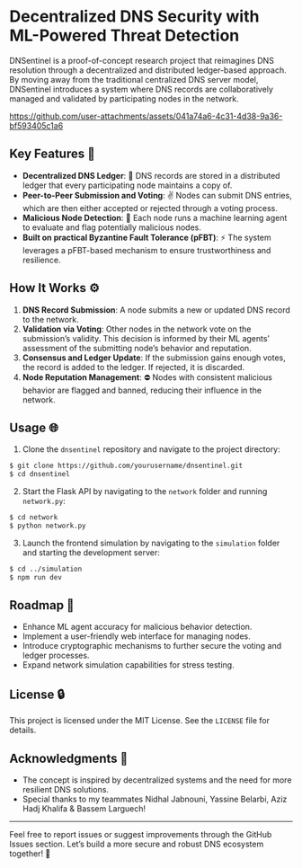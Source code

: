 # Decentralized DNS Security with ML-Powered Threat Detection

DNSentinel is a proof-of-concept research project that reimagines DNS resolution through a decentralized and distributed ledger-based approach. By moving away from the traditional centralized DNS server model, DNSentinel introduces a system where DNS records are collaboratively managed and validated by participating nodes in the network.

https://github.com/user-attachments/assets/041a74a6-4c31-4d38-9a36-bf593405c1a6

## Key Features 🔗

- **Decentralized DNS Ledger**: 🔋 DNS records are stored in a distributed ledger that every participating node maintains a copy of.
- **Peer-to-Peer Submission and Voting**: ✌️ Nodes can submit DNS entries, which are then either accepted or rejected through a voting process.
- **Malicious Node Detection**: 🤖 Each node runs a machine learning agent to evaluate and flag potentially malicious nodes.
- **Built on practical Byzantine Fault Tolerance (pFBT)**: ⚡️ The system leverages a pFBT-based mechanism to ensure trustworthiness and resilience.

## How It Works ⚙️

1. **DNS Record Submission**: A node submits a new or updated DNS record to the network.
2. **Validation via Voting**: Other nodes in the network vote on the submission’s validity. This decision is informed by their ML agents’ assessment of the submitting node’s behavior and reputation.
3. **Consensus and Ledger Update**: If the submission gains enough votes, the record is added to the ledger. If rejected, it is discarded.
4. **Node Reputation Management**: ⛔️ Nodes with consistent malicious behavior are flagged and banned, reducing their influence in the network.

## Usage 🌐

1. Clone the `dnsentinel` repository and navigate to the project directory:
```bash
$ git clone https://github.com/yourusername/dnsentinel.git
$ cd dnsentinel
```

2. Start the Flask API by navigating to the `network` folder and running `network.py`:
```bash
$ cd network
$ python network.py
```

3. Launch the frontend simulation by navigating to the `simulation` folder and starting the development server:
```bash
$ cd ../simulation
$ npm run dev
```

## Roadmap 🔄

- Enhance ML agent accuracy for malicious behavior detection.
- Implement a user-friendly web interface for managing nodes.
- Introduce cryptographic mechanisms to further secure the voting and ledger processes.
- Expand network simulation capabilities for stress testing.

## License 🔒

This project is licensed under the MIT License. See the `LICENSE` file for details.

## Acknowledgments 🎉

- The concept is inspired by decentralized systems and the need for more resilient DNS solutions.
- Special thanks to my teammates Nidhal Jabnouni, Yassine Belarbi, Aziz Hadj Khalifa & Bassem Larguech!

---

Feel free to report issues or suggest improvements through the GitHub Issues section. Let’s build a more secure and robust DNS ecosystem together! 🚀

